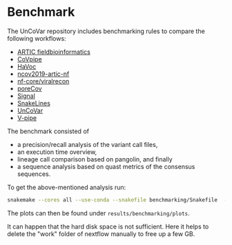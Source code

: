 # Benchmark

The UnCoVar repository includes benchmarking rules to compare the following workflows:

- [ARTIC fieldbioinformatics](https://github.com/artic-network/fieldbioinformatics)
- [CoVpipe](https://gitlab.com/RKIBioinformaticsPipelines/ncov_minipipe)
- [HaVoc](https://bitbucket.org/auto_cov_pipeline/havoc/src/master/)
- [ncov2019-artic-nf](https://github.com/connor-lab/ncov2019-artic-nf)
- [nf-core/viralrecon](https://github.com/nf-core/viralrecon)
- [poreCov](https://github.com/replikation/poreCov)
- [Signal](https://github.com/jaleezyy/covid-19-signal)
- [SnakeLines](https://github.com/jbudis/snakelines)
- [UnCoVar](https://github.com/IKIM-Essen/uncovar)
- [V-pipe](https://github.com/cbg-ethz/V-pipe)

The benchmark consisted of

- a precision/recall analysis of the variant call files,
- an execution time overview,
- lineage call comparison based on pangolin, and finally
- a sequence analysis based on quast metrics of the consensus sequences.

To get the above-mentioned analysis run:

```bash
snakemake --cores all --use-conda --snakefile benchmarking/Snakefile  --resources nextflow=1 signal=1 vpipe=1 snakeline=1 uncovar=1
```

The plots can then be found under `results/benchmarking/plots`.

It can happen that the hard disk space is not sufficient. Here it helps to
delete the "work" folder of nextflow manually to free up a few GB.
